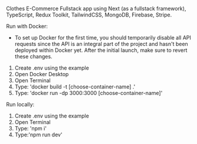 Clothes E-Commerce Fullstack app using Next (as a fullstack framework), TypeScript, Redux Toolkit, TailwindCSS, MongoDB, Firebase, Stripe.

Run with Docker:

* To set up Docker for the first time, you should temporarily disable all API requests since the API is an integral part of the project and hasn't been deployed within Docker yet. After the initial launch, make sure to revert these changes.

1. Create .env using the example
2. Open Docker Desktop
3. Open Terminal
4. Type: 'docker build -t [choose-container-name] .'
5. Type: 'docker run -dp 3000:3000 [choose-container-name]'

Run locally:

1. Create .env using the example
2. Open Terminal
3. Type: 'npm i'
4. Type:'npm run dev'
